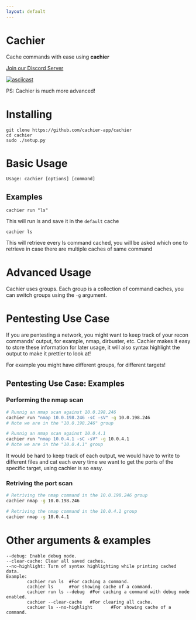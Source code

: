 ```yaml
---
layout: default
---
```


# Cachier

Cache commands with ease using **cachier**

[Join our Discord Server](https://discord.gg/68pqHX8UHZ)

[![asciicast](https://asciinema.org/a/NXzZP7uiif3iSKwWfgemaq4eT.svg)](https://asciinema.org/a/NXzZP7uiif3iSKwWfgemaq4eT)

PS: Cachier is much more advanced!

# Installing

```
git clone https://github.com/cachier-app/cachier
cd cachier
sudo ./setup.py
```

# Basic Usage

```
Usage: cachier [options] [command]
```

## Examples

```
cachier run "ls" 
```
This will run ls and save it in the `default` cache

```
cachier ls
```
This will retrieve every ls command cached, you will be asked which one to retrieve in case there are multiple caches of same command

# Advanced Usage

Cachier uses groups. Each group is a collection of command caches, you can switch groups using the `-g` argument.

# Pentesting Use Case

If you are pentesting a network, you might want to keep track of your recon commands' output, for example, nmap, dirbuster, etc. Cachier makes it easy to store these information for later usage, it will also syntax highlight the output to make it prettier to look at!

For example you might have different groups, for different targets!

## Pentesting Use Case: Examples

### Performing the nmap scan

```bash
# Runnig an nmap scan against 10.0.198.246
cachier run "nmap 10.0.198.246 -sC -sV" -g 10.0.198.246
# Note we are in the "10.0.198.246" group

# Runnig an nmap scan against 10.0.4.1
cachier run "nmap 10.0.4.1 -sC -sV" -g 10.0.4.1
# Note we are in the "10.0.4.1" group
```

It would be hard to keep track of each output, we would have to write to different files and cat each every time we want to get the ports of the specific target, using cachier is so easy.

### Retriving the port scan

```bash
# Retriving the nmap command in the 10.0.198.246 group
cachier nmap -g 10.0.198.246

# Retriving the nmap command in the 10.0.4.1 group
cachier nmap -g 10.0.4.1
```

# Other arguments & examples

```
--debug: Enable debug mode.
--clear-cache: Clear all saved caches.
--no-highlight: Turn of syntax highlighting while printing cached data.
Example:
        cachier run ls  #For caching a command.
        cachier ls      #For showing cache of a command.
        cachier run ls --debug  #For caching a command with debug mode enabled.
        cachier --clear-cache   #For clearing all cache.
        cachier ls --no-highlight       #For showing cache of a command.
```
